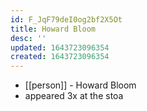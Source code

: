 ```yaml
---
id: F_JqF79deI0og2bf2X5Ot
title: Howard Bloom
desc: ''
updated: 1643723096354
created: 1643723096354
---
```



- [[person]] - Howard Bloom
- appeared 3x at the stoa
